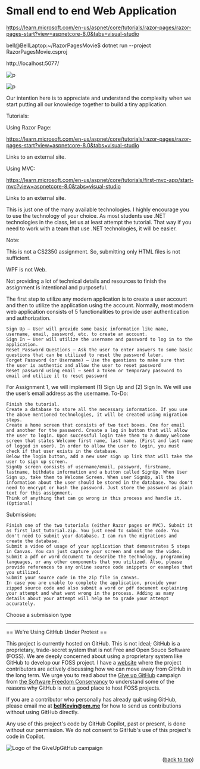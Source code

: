 <a name="readme-top"></a>

# Small end to end Web Application

https://learn.microsoft.com/en-us/aspnet/core/tutorials/razor-pages/razor-pages-start?view=aspnetcore-8.0&tabs=visual-studio

bell@BellLaptop:~/RazorPagesMovie$ dotnet run --project RazorPagesMovie.csproj

http://localhost:5077/

![p](https://github.com/bell-kevin/cs3750smallEndToEndWebAppTutorialRazor/blob/main/Screenshots/Screenshot%20from%202024-09-04%2022-39-00.png)

![p](https://github.com/bell-kevin/cs3750smallEndToEndWebAppTutorialRazor/blob/main/Screenshots/Screenshot%20from%202024-09-04%2022-40-01.png)

Our intention here is to appreciate and understand the complexity when we start putting all our knowledge together to build a tiny application. 

Tutorials:

Using Razor Page: 

https://learn.microsoft.com/en-us/aspnet/core/tutorials/razor-pages/razor-pages-start?view=aspnetcore-8.0&tabs=visual-studio

Links to an external site.

 

Using MVC:

https://learn.microsoft.com/en-us/aspnet/core/tutorials/first-mvc-app/start-mvc?view=aspnetcore-8.0&tabs=visual-studio

Links to an external site.

 

This is just one of the many available technologies. I highly encourage you to use the technology of your choice. As most students use .NET technologies in the class, let us at least attempt the tutorial. That way if you need to work with a team that use .NET technologies, it will be easier. 

 
Note:

This is not a CS2350 assignment. So, submitting only HTML files is not sufficient.

WPF is not Web.

Not providing a lot of technical details and resources to finish the assignment is intentional and purposeful. 

The first step to utilize any modern application is to create a user account and then to utilize the application using the account. Normally, most modern web application consists of 5 functionalities to provide user authentication and authorization.

    Sign Up – User will provide some basic information like name, username, email, password, etc. to create an account.
    Sign In – User will utilize the username and password to log in to the application.
    Reset Password Questions – Ask the user to enter answers to some basic questions that can be utilized to reset the password later.
    Forget Password (or Username) – Use the questions to make sure that the user is authentic and allow the user to reset password
    Reset password using email – send a token or temporary password to email and utilize it to reset password

For Assignment 1, we will implement (1) Sign Up and (2) Sign In. We will use the user’s email address as the username.
To-Do:

    Finish the tutorial. 
    Create a database to store all the necessary information. If you use the above mentioned technologies, it will be created using migration steps. 
    Create a home screen that consists of two text boxes. One for email and another for the password. Create a log in button that will allow the user to login. Upon successful login take them to a dummy welcome screen that states Welcome first name, last name. (First and last name of logged in user). In order to allow the user to login, you must check if that user exists in the database.
    Below the login button, add a new user sign up link that will take the user to sign up screen.
    SignUp screen consists of username/email, password, firstname, lastname, bithdate information and a button called SignUp. When User Sign up, take them to Welcome Screen. When user SignUp, all the information about the user should be stored in the database. You don't need to encrypt or hash the password. Just store the password as plain text for this assignment.
    Think of anything that can go wrong in this process and handle it. (Optional)

 
Submission:

    Finish one of the two tutorials (either Razor pages or MVC). Submit it as first_last_tutorial.zip. You just need to submit the code. You don't need to submit your database. I can run the migrations and  create the database. 
    Submit a video of usage of your application that demonstrates 5 steps in Canvas. You can just capture your screen and send me the video. 
    Submit a pdf or word document to describe the technology, programming languages, or any other components that you utilized. Also, please provide references to any online source code snippets or examples that you utilized.
    Submit your source code in the zip file in canvas.
    In case you are unable to complete the application, provide your zipped source code and also submit a word or pdf document explaining your attempt and what went wrong in the process. Adding as many details about your attempt will help me to grade your attempt accurately. 

 

 

 

Choose a submission type



--------------------------------------------------------------------------------------------------------------------------
== We're Using GitHub Under Protest ==

This project is currently hosted on GitHub.  This is not ideal; GitHub is a
proprietary, trade-secret system that is not Free and Open Souce Software
(FOSS).  We are deeply concerned about using a proprietary system like GitHub
to develop our FOSS project. I have a [website](https://bellKevin.me) where the
project contributors are actively discussing how we can move away from GitHub
in the long term.  We urge you to read about the [Give up GitHub](https://GiveUpGitHub.org) campaign 
from [the Software Freedom Conservancy](https://sfconservancy.org) to understand some of the reasons why GitHub is not 
a good place to host FOSS projects.

If you are a contributor who personally has already quit using GitHub, please
email me at **bellKevin@pm.me** for how to send us contributions without
using GitHub directly.

Any use of this project's code by GitHub Copilot, past or present, is done
without our permission.  We do not consent to GitHub's use of this project's
code in Copilot.

![Logo of the GiveUpGitHub campaign](https://sfconservancy.org/img/GiveUpGitHub.png)

<p align="right">(<a href="#readme-top">back to top</a>)</p>
